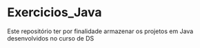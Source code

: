 # Exercicios_Java
Este repositório ter por finalidade armazenar  os projetos em Java desenvolvidos no curso de DS
